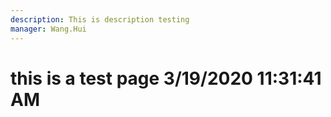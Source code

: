 ```yaml
---
description: This is description testing
manager: Wang.Hui
---
```

# this is a test page 3/19/2020 11:31:41 AM